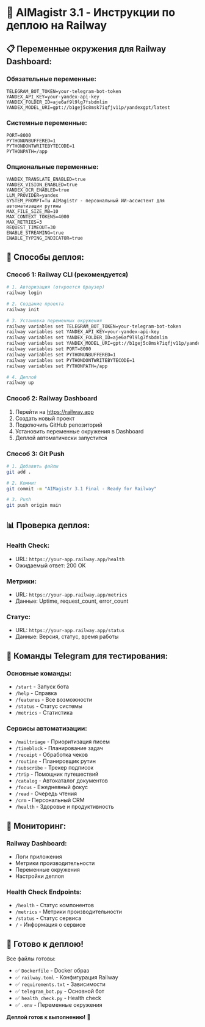# 🚀 AIMagistr 3.1 - Инструкции по деплою на Railway

## 📋 **Переменные окружения для Railway Dashboard:**

### **Обязательные переменные:**
```
TELEGRAM_BOT_TOKEN=your-telegram-bot-token
YANDEX_API_KEY=your-yandex-api-key
YANDEX_FOLDER_ID=aje6af9l9lg7fsbdmlim
YANDEX_MODEL_URI=gpt://b1gej5c8msk7iqfjv11p/yandexgpt/latest
```

### **Системные переменные:**
```
PORT=8000
PYTHONUNBUFFERED=1
PYTHONDONTWRITEBYTECODE=1
PYTHONPATH=/app
```

### **Опциональные переменные:**
```
YANDEX_TRANSLATE_ENABLED=true
YANDEX_VISION_ENABLED=true
YANDEX_OCR_ENABLED=true
LLM_PROVIDER=yandex
SYSTEM_PROMPT=Ты AIMagistr - персональный ИИ-ассистент для автоматизации рутины
MAX_FILE_SIZE_MB=10
MAX_CONTEXT_TOKENS=4000
MAX_RETRIES=3
REQUEST_TIMEOUT=30
ENABLE_STREAMING=true
ENABLE_TYPING_INDICATOR=true
```

## 🚀 **Способы деплоя:**

### **Способ 1: Railway CLI (рекомендуется)**
```bash
# 1. Авторизация (откроется браузер)
railway login

# 2. Создание проекта
railway init

# 3. Установка переменных окружения
railway variables set TELEGRAM_BOT_TOKEN=your-telegram-bot-token
railway variables set YANDEX_API_KEY=your-yandex-api-key
railway variables set YANDEX_FOLDER_ID=aje6af9l9lg7fsbdmlim
railway variables set YANDEX_MODEL_URI=gpt://b1gej5c8msk7iqfjv11p/yandexgpt/latest
railway variables set PORT=8000
railway variables set PYTHONUNBUFFERED=1
railway variables set PYTHONDONTWRITEBYTECODE=1
railway variables set PYTHONPATH=/app

# 4. Деплой
railway up
```

### **Способ 2: Railway Dashboard**
1. Перейти на https://railway.app
2. Создать новый проект
3. Подключить GitHub репозиторий
4. Установить переменные окружения в Dashboard
5. Деплой автоматически запустится

### **Способ 3: Git Push**
```bash
# 1. Добавить файлы
git add .

# 2. Коммит
git commit -m "AIMagistr 3.1 Final - Ready for Railway"

# 3. Push
git push origin main
```

## 📊 **Проверка деплоя:**

### **Health Check:**
- URL: `https://your-app.railway.app/health`
- Ожидаемый ответ: 200 OK

### **Метрики:**
- URL: `https://your-app.railway.app/metrics`
- Данные: Uptime, request_count, error_count

### **Статус:**
- URL: `https://your-app.railway.app/status`
- Данные: Версия, статус, время работы

## 🎯 **Команды Telegram для тестирования:**

### **Основные команды:**
- `/start` - Запуск бота
- `/help` - Справка
- `/features` - Все возможности
- `/status` - Статус системы
- `/metrics` - Статистика

### **Сервисы автоматизации:**
- `/mailtriage` - Приоритизация писем
- `/timeblock` - Планирование задач
- `/receipt` - Обработка чеков
- `/routine` - Планировщик рутин
- `/subscribe` - Трекер подписок
- `/trip` - Помощник путешествий
- `/catalog` - Автокаталог документов
- `/focus` - Ежедневный фокус
- `/read` - Очередь чтения
- `/crm` - Персональный CRM
- `/health` - Здоровье и продуктивность

## 🔧 **Мониторинг:**

### **Railway Dashboard:**
- Логи приложения
- Метрики производительности
- Переменные окружения
- Настройки деплоя

### **Health Check Endpoints:**
- `/health` - Статус компонентов
- `/metrics` - Метрики производительности
- `/status` - Статус сервиса
- `/` - Информация о сервисе

## 🎉 **Готово к деплою!**

Все файлы готовы:
- ✅ `Dockerfile` - Docker образ
- ✅ `railway.toml` - Конфигурация Railway
- ✅ `requirements.txt` - Зависимости
- ✅ `telegram_bot.py` - Основной бот
- ✅ `health_check.py` - Health check
- ✅ `.env` - Переменные окружения

**Деплой готов к выполнению!** 🚀
